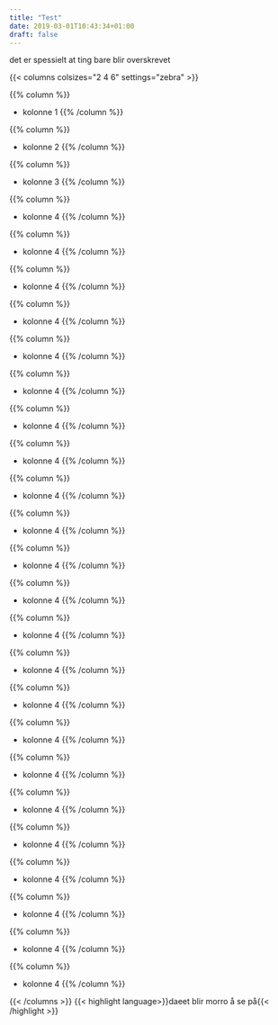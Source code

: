 ```yaml
---
title: "Test"
date: 2019-03-01T10:43:34+01:00
draft: false
---
```


<!-- {{< columns colsizes="2 4 6" _class="box" settings="zebra" >}} -->


det er spessielt at ting bare blir overskrevet

{{< columns colsizes="2 4 6" settings="zebra" >}}


{{% column %}}
- kolonne 1
{{% /column %}}

{{% column %}}

- kolonne 2
{{% /column %}}

{{% column %}}

- kolonne 3
{{% /column %}}

{{% column %}}
- kolonne 4
{{% /column %}}

{{% column %}}
- kolonne 4
{{% /column %}}

{{% column %}}
- kolonne 4
{{% /column %}}

{{% column %}}
- kolonne 4
{{% /column %}}

{{% column %}}
- kolonne 4
{{% /column %}}

{{% column %}}
- kolonne 4
{{% /column %}}

{{% column %}}
- kolonne 4
{{% /column %}}

{{% column %}}
- kolonne 4
{{% /column %}}

{{% column %}}
- kolonne 4
{{% /column %}}

{{% column %}}
- kolonne 4
{{% /column %}}

{{% column %}}
- kolonne 4
{{% /column %}}

{{% column %}}
- kolonne 4
{{% /column %}}

{{% column %}}
- kolonne 4
{{% /column %}}

{{% column %}}
- kolonne 4
{{% /column %}}

{{% column %}}
- kolonne 4
{{% /column %}}

{{% column %}}
- kolonne 4
{{% /column %}}

{{% column %}}
- kolonne 4
{{% /column %}}

{{% column %}}
- kolonne 4
{{% /column %}}

{{% column %}}
- kolonne 4
{{% /column %}}

{{% column %}}
- kolonne 4
{{% /column %}}

{{% column %}}
- kolonne 4
{{% /column %}}

{{% column %}}
- kolonne 4
{{% /column %}}

{{% column %}}
- kolonne 4
{{% /column %}}


{{< /columns >}}
{{< highlight language>}}daeet blir morro å se på{{< /highlight >}}




